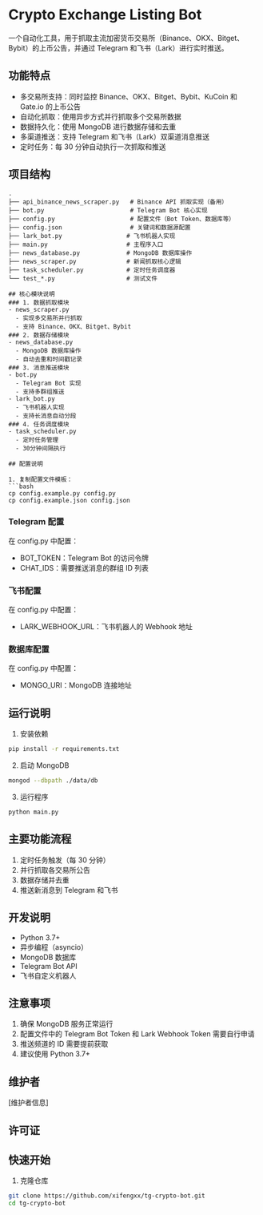 # Crypto Exchange Listing Bot

一个自动化工具，用于抓取主流加密货币交易所（Binance、OKX、Bitget、Bybit）的上币公告，并通过 Telegram 和飞书（Lark）进行实时推送。

## 功能特点

- 多交易所支持：同时监控 Binance、OKX、Bitget、Bybit、KuCoin 和 Gate.io 的上币公告
- 自动化抓取：使用异步方式并行抓取多个交易所数据
- 数据持久化：使用 MongoDB 进行数据存储和去重
- 多渠道推送：支持 Telegram 和飞书（Lark）双渠道消息推送
- 定时任务：每 30 分钟自动执行一次抓取和推送

## 项目结构

```plaintext
.
├── api_binance_news_scraper.py   # Binance API 抓取实现（备用）
├── bot.py                        # Telegram Bot 核心实现
├── config.py                     # 配置文件（Bot Token、数据库等）
├── config.json                   # 关键词和数据源配置
├── lark_bot.py                  # 飞书机器人实现
├── main.py                      # 主程序入口
├── news_database.py             # MongoDB 数据库操作
├── news_scraper.py              # 新闻抓取核心逻辑
├── task_scheduler.py            # 定时任务调度器
└── test_*.py                    # 测试文件

## 核心模块说明
### 1. 数据抓取模块
- news_scraper.py
  - 实现多交易所并行抓取
  - 支持 Binance、OKX、Bitget、Bybit
### 2. 数据存储模块
- news_database.py
  - MongoDB 数据库操作
  - 自动去重和时间戳记录
### 3. 消息推送模块
- bot.py
  - Telegram Bot 实现
  - 支持多群组推送
- lark_bot.py
  - 飞书机器人实现
  - 支持长消息自动分段
### 4. 任务调度模块
- task_scheduler.py
  - 定时任务管理
  - 30分钟间隔执行

## 配置说明

1. 复制配置文件模板：
```bash
cp config.example.py config.py
cp config.example.json config.json
```
### Telegram 配置
在 config.py 中配置：

- BOT_TOKEN：Telegram Bot 的访问令牌
- CHAT_IDS：需要推送消息的群组 ID 列表

### 飞书配置
在 config.py 中配置：

- LARK_WEBHOOK_URL：飞书机器人的 Webhook 地址

### 数据库配置
在 config.py 中配置：
- MONGO_URI：MongoDB 连接地址

## 运行说明
1. 安装依赖
```bash
pip install -r requirements.txt
 ```

2. 启动 MongoDB
```bash
mongod --dbpath ./data/db
 ```

3. 运行程序
```bash
python main.py
 ```

## 主要功能流程
1. 定时任务触发（每 30 分钟）
2. 并行抓取各交易所公告
3. 数据存储并去重
4. 推送新消息到 Telegram 和飞书

## 开发说明
- Python 3.7+
- 异步编程（asyncio）
- MongoDB 数据库
- Telegram Bot API
- 飞书自定义机器人

## 注意事项
1. 确保 MongoDB 服务正常运行
2. 配置文件中的 Telegram Bot Token 和 Lark Webhook Token 需要自行申请
3. 推送频道的 ID 需要提前获取
4. 建议使用 Python 3.7+

## 维护者
[维护者信息]

## 许可证

## 快速开始

1. 克隆仓库
```bash
git clone https://github.com/xifengxx/tg-crypto-bot.git
cd tg-crypto-bot
```